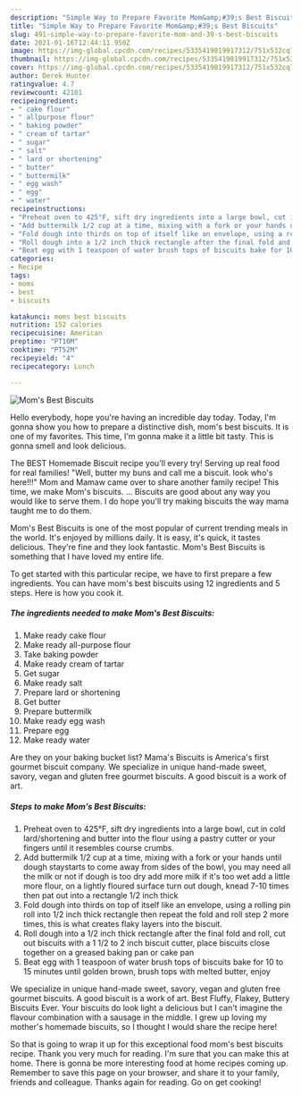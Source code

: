 ```yaml
---
description: "Simple Way to Prepare Favorite Mom&amp;#39;s Best Biscuits"
title: "Simple Way to Prepare Favorite Mom&amp;#39;s Best Biscuits"
slug: 491-simple-way-to-prepare-favorite-mom-and-39-s-best-biscuits
date: 2021-01-16T12:44:11.950Z
image: https://img-global.cpcdn.com/recipes/5335419819917312/751x532cq70/moms-best-biscuits-recipe-main-photo.jpg
thumbnail: https://img-global.cpcdn.com/recipes/5335419819917312/751x532cq70/moms-best-biscuits-recipe-main-photo.jpg
cover: https://img-global.cpcdn.com/recipes/5335419819917312/751x532cq70/moms-best-biscuits-recipe-main-photo.jpg
author: Derek Hunter
ratingvalue: 4.7
reviewcount: 42101
recipeingredient:
- " cake flour"
- " allpurpose flour"
- " baking powder"
- " cream of tartar"
- " sugar"
- " salt"
- " lard or shortening"
- " butter"
- " buttermilk"
- " egg wash"
- " egg"
- " water"
recipeinstructions:
- "Preheat oven to 425°F, sift dry ingredients into a large bowl, cut in cold lard/shortening and butter into the flour using a pastry cutter or your fingers until it resembles course crumbs."
- "Add buttermilk 1/2 cup at a time, mixing with a fork or your hands until dough staystarts to come away from sides of the bowl, you may need all the milk or not if dough is too dry add more milk if it&#39;s too wet add a little more flour, on a lightly floured surface turn out dough, knead 7-10 times then pat out into a rectangle 1/2 inch thick"
- "Fold dough into thirds on top of itself like an envelope, using a rolling pin roll into 1/2 inch thick rectangle then repeat the fold and roll step 2 more times, this is what creates flaky layers into the biscuit."
- "Roll dough into a 1/2 inch thick rectangle after the final fold and roll, cut out biscuits with a 1 1/2 to 2 inch biscuit cutter, place biscuits close together on a greased baking pan or cake pan"
- "Beat egg with 1 teaspoon of water brush tops of biscuits bake for 10 to 15 minutes until golden brown, brush tops with melted butter, enjoy"
categories:
- Recipe
tags:
- moms
- best
- biscuits

katakunci: moms best biscuits 
nutrition: 152 calories
recipecuisine: American
preptime: "PT10M"
cooktime: "PT52M"
recipeyield: "4"
recipecategory: Lunch

---
```



![Mom&#39;s Best Biscuits](https://img-global.cpcdn.com/recipes/5335419819917312/751x532cq70/moms-best-biscuits-recipe-main-photo.jpg)

Hello everybody, hope you're having an incredible day today. Today, I'm gonna show you how to prepare a distinctive dish, mom&#39;s best biscuits. It is one of my favorites. This time, I'm gonna make it a little bit tasty. This is gonna smell and look delicious.

The BEST Homemade Biscuit recipe you&#39;ll every try! Serving up real food for real families! &#34;Well, butter my buns and call me a biscuit. look who&#39;s here!!!&#34; Mom and Mamaw came over to share another family recipe! This time, we make Mom&#39;s biscuits. … Biscuits are good about any way you would like to serve them. I do hope you&#39;ll try making biscuits the way mama taught me to do them.

Mom&#39;s Best Biscuits is one of the most popular of current trending meals in the world. It's enjoyed by millions daily. It is easy, it's quick, it tastes delicious. They're fine and they look fantastic. Mom&#39;s Best Biscuits is something that I have loved my entire life.


To get started with this particular recipe, we have to first prepare a few ingredients. You can have mom&#39;s best biscuits using 12 ingredients and 5 steps. Here is how you cook it.

<!--inarticleads1-->

##### The ingredients needed to make Mom&#39;s Best Biscuits:

1. Make ready  cake flour
1. Make ready  all-purpose flour
1. Take  baking powder
1. Make ready  cream of tartar
1. Get  sugar
1. Make ready  salt
1. Prepare  lard or shortening
1. Get  butter
1. Prepare  buttermilk
1. Make ready  egg wash
1. Prepare  egg
1. Make ready  water


Are they on your baking bucket list? Mama&#39;s Biscuits is America&#39;s first gourmet biscuit company. We specialize in unique hand-made sweet, savory, vegan and gluten free gourmet biscuits. A good biscuit is a work of art. 

<!--inarticleads2-->

##### Steps to make Mom&#39;s Best Biscuits:

1. Preheat oven to 425°F, sift dry ingredients into a large bowl, cut in cold lard/shortening and butter into the flour using a pastry cutter or your fingers until it resembles course crumbs.
1. Add buttermilk 1/2 cup at a time, mixing with a fork or your hands until dough staystarts to come away from sides of the bowl, you may need all the milk or not if dough is too dry add more milk if it&#39;s too wet add a little more flour, on a lightly floured surface turn out dough, knead 7-10 times then pat out into a rectangle 1/2 inch thick
1. Fold dough into thirds on top of itself like an envelope, using a rolling pin roll into 1/2 inch thick rectangle then repeat the fold and roll step 2 more times, this is what creates flaky layers into the biscuit.
1. Roll dough into a 1/2 inch thick rectangle after the final fold and roll, cut out biscuits with a 1 1/2 to 2 inch biscuit cutter, place biscuits close together on a greased baking pan or cake pan
1. Beat egg with 1 teaspoon of water brush tops of biscuits bake for 10 to 15 minutes until golden brown, brush tops with melted butter, enjoy


We specialize in unique hand-made sweet, savory, vegan and gluten free gourmet biscuits. A good biscuit is a work of art. Best Fluffy, Flakey, Buttery Biscuits Ever. Your biscuits do look light a delicious but I can&#39;t imagine the flavour combination with a sausage in the middle. I grew up loving my mother&#39;s homemade biscuits, so I thought I would share the recipe here! 

So that is going to wrap it up for this exceptional food mom&#39;s best biscuits recipe. Thank you very much for reading. I'm sure that you can make this at home. There is gonna be more interesting food at home recipes coming up. Remember to save this page on your browser, and share it to your family, friends and colleague. Thanks again for reading. Go on get cooking!
